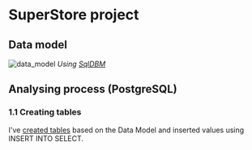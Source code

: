 # SuperStore project

## Data model
![data_model](https://github.com/HannaStselmashok/DE-101/assets/99286647/e6f53e59-d760-4e3a-ad02-29df1a61b5f2)
_Using [SqlDBM](https://sqldbm.com/Home/)_

## Analysing process (PostgreSQL)
### 1.1 Creating tables
I've [created tables](MODULE02/creating_tables.sql) based on the Data Model and inserted values using INSERT INTO SELECT.
